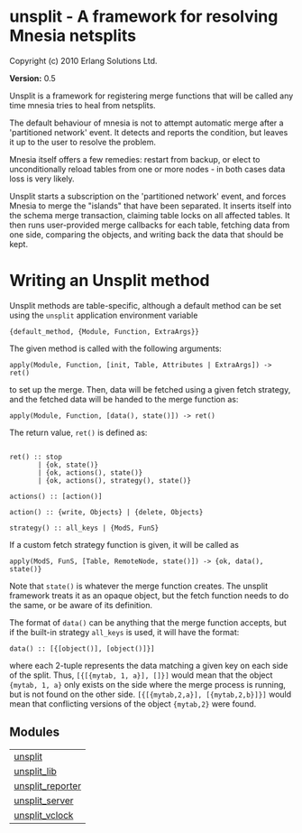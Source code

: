 

# unsplit - A framework for resolving Mnesia netsplits #

Copyright (c) 2010 Erlang Solutions Ltd.

__Version:__ 0.5

Unsplit is a framework for registering merge functions that will be 
called any time mnesia tries to heal from netsplits.

The default behaviour of mnesia is not to attempt automatic merge after
a 'partitioned network' event. It detects and reports  the condition, but 
leaves it up to the user to resolve the problem.

Mnesia itself offers a few remedies: restart from backup, or elect to 
unconditionally reload tables from one or more nodes - in both cases
data loss is very likely.

Unsplit starts a subscription on the 'partitioned network' event, and 
forces Mnesia to merge the "islands" that have been separated. It inserts
itself into the schema merge transaction, claiming table locks on all
affected tables. It then runs user-provided merge callbacks for each 
table, fetching data from one side, comparing the objects, and writing
back the data that should be kept.

Writing an Unsplit method
=========================

Unsplit methods are table-specific, although a default method can be set
using the `unsplit` application environment variable

`{default_method, {Module, Function, ExtraArgs}}`

The given method is called with the following arguments:

`apply(Module, Function, [init, Table, Attributes | ExtraArgs]) -> ret()`

to set up the merge. Then, data will be fetched using a given fetch strategy,
and the fetched data will be handed to the merge function as:

`apply(Module, Function, [data(), state()]) -> ret()`

The return value, `ret()` is defined as:

```

ret() :: stop
       | {ok, state()}
       | {ok, actions(), state()}
       | {ok, actions(), strategy(), state()}

actions() :: [action()]

action() :: {write, Objects} | {delete, Objects}

strategy() :: all_keys | {ModS, FunS}

```

If a custom fetch strategy function is given, it will be called as

`apply(ModS, FunS, [Table, RemoteNode, state()]) -> {ok, data(), state()}`

Note that `state()` is whatever the merge function creates. The unsplit 
framework treats it as an opaque object, but the fetch function needs to
do the same, or be aware of its definition.

The format of `data()` can be anything that the merge function accepts,
but if the built-in strategy `all_keys` is used, it will have the format:

`data() :: [{[object()], [object()]}]`

where each 2-tuple represents the data matching a given key on each
side of the split. Thus, `[{[{mytab, 1, a}], []}]` would mean that the 
object `{mytab, 1, a}` only exists on the side where the merge process is
running, but is not found on the other side. `[{[{mytab,2,a}], [{mytab,2,b}]}]`
would mean that conflicting versions of the object `{mytab,2}` were found.


## Modules ##


<table width="100%" border="0" summary="list of modules">
<tr><td><a href="http://github.com/silviucpp/unsplit/blob/master/doc/unsplit.md" class="module">unsplit</a></td></tr>
<tr><td><a href="http://github.com/silviucpp/unsplit/blob/master/doc/unsplit_lib.md" class="module">unsplit_lib</a></td></tr>
<tr><td><a href="http://github.com/silviucpp/unsplit/blob/master/doc/unsplit_reporter.md" class="module">unsplit_reporter</a></td></tr>
<tr><td><a href="http://github.com/silviucpp/unsplit/blob/master/doc/unsplit_server.md" class="module">unsplit_server</a></td></tr>
<tr><td><a href="http://github.com/silviucpp/unsplit/blob/master/doc/unsplit_vclock.md" class="module">unsplit_vclock</a></td></tr></table>

